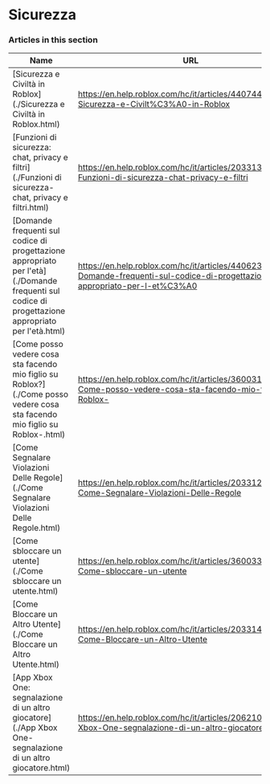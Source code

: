 # Sicurezza  
### Articles in this section
Name|URL
-|-
[Sicurezza e Civiltà in Roblox](./Sicurezza e Civiltà in Roblox.html) |https://en.help.roblox.com/hc/it/articles/4407444339348-Sicurezza-e-Civilt%C3%A0-in-Roblox
[Funzioni di sicurezza: chat, privacy e filtri](./Funzioni di sicurezza- chat, privacy e filtri.html) |https://en.help.roblox.com/hc/it/articles/203313120-Funzioni-di-sicurezza-chat-privacy-e-filtri
[Domande frequenti sul codice di progettazione appropriato per l'età](./Domande frequenti sul codice di progettazione appropriato per l'età.html) |https://en.help.roblox.com/hc/it/articles/4406238486676-Domande-frequenti-sul-codice-di-progettazione-appropriato-per-l-et%C3%A0
[Come posso vedere cosa sta facendo mio figlio su Roblox?](./Come posso vedere cosa sta facendo mio figlio su Roblox-.html) |https://en.help.roblox.com/hc/it/articles/360031384652-Come-posso-vedere-cosa-sta-facendo-mio-figlio-su-Roblox-
[Come Segnalare Violazioni Delle Regole](./Come Segnalare Violazioni Delle Regole.html) |https://en.help.roblox.com/hc/it/articles/203312410-Come-Segnalare-Violazioni-Delle-Regole
[Come sbloccare un utente](./Come sbloccare un utente.html) |https://en.help.roblox.com/hc/it/articles/360033386312-Come-sbloccare-un-utente
[Come Bloccare un Altro Utente](./Come Bloccare un Altro Utente.html) |https://en.help.roblox.com/hc/it/articles/203314270-Come-Bloccare-un-Altro-Utente
[App Xbox One: segnalazione di un altro giocatore](./App Xbox One- segnalazione di un altro giocatore.html) |https://en.help.roblox.com/hc/it/articles/206210440-App-Xbox-One-segnalazione-di-un-altro-giocatore